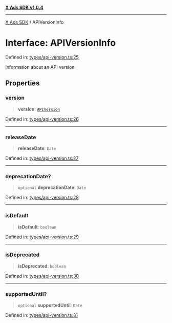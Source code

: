 [**X Ads SDK v1.0.4**](../README.md)

***

[X Ads SDK](../globals.md) / APIVersionInfo

# Interface: APIVersionInfo

Defined in: [types/api-version.ts:25](https://github.com/kage1020/x-ads-sdk/blob/main/src/types/api-version.ts#L25)

Information about an API version

## Properties

### version

> **version**: [`APIVersion`](../enumerations/APIVersion.md)

Defined in: [types/api-version.ts:26](https://github.com/kage1020/x-ads-sdk/blob/main/src/types/api-version.ts#L26)

***

### releaseDate

> **releaseDate**: `Date`

Defined in: [types/api-version.ts:27](https://github.com/kage1020/x-ads-sdk/blob/main/src/types/api-version.ts#L27)

***

### deprecationDate?

> `optional` **deprecationDate**: `Date`

Defined in: [types/api-version.ts:28](https://github.com/kage1020/x-ads-sdk/blob/main/src/types/api-version.ts#L28)

***

### isDefault

> **isDefault**: `boolean`

Defined in: [types/api-version.ts:29](https://github.com/kage1020/x-ads-sdk/blob/main/src/types/api-version.ts#L29)

***

### isDeprecated

> **isDeprecated**: `boolean`

Defined in: [types/api-version.ts:30](https://github.com/kage1020/x-ads-sdk/blob/main/src/types/api-version.ts#L30)

***

### supportedUntil?

> `optional` **supportedUntil**: `Date`

Defined in: [types/api-version.ts:31](https://github.com/kage1020/x-ads-sdk/blob/main/src/types/api-version.ts#L31)
